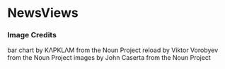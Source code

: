 # NewsViews

### Image Credits
bar chart by KΛPKLΛM from the Noun Project
reload by Viktor Vorobyev from the Noun Project
images by John Caserta from the Noun Project
